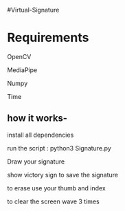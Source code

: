 #Virtual-Signature

# Requirements

OpenCV

MediaPipe

Numpy

Time

## how it works-

install all dependencies 

run the script :  python3 Signature.py

Draw your signature 

show  victory sign to save the signature

to erase use your thumb and index 

to clear the screen wave 3 times
